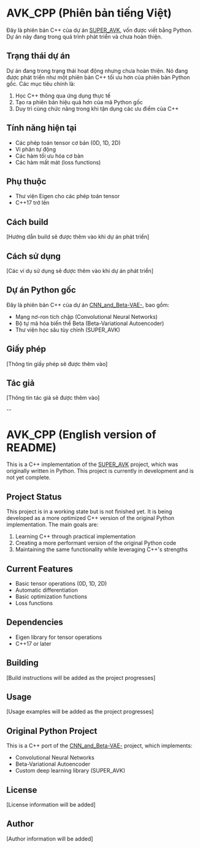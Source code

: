 # AVK_CPP (Phiên bản tiếng Việt)

Đây là phiên bản C++ của dự án [SUPER_AVK](https://github.com/zombieTDV/CNN_and_Beta-VAE-), vốn được viết bằng Python. Dự án này đang trong quá trình phát triển và chưa hoàn thiện.

## Trạng thái dự án

Dự án đang trong trạng thái hoạt động nhưng chưa hoàn thiện. Nó đang được phát triển như một phiên bản C++ tối ưu hơn của phiên bản Python gốc. Các mục tiêu chính là:

1. Học C++ thông qua ứng dụng thực tế
2. Tạo ra phiên bản hiệu quả hơn của mã Python gốc
3. Duy trì cùng chức năng trong khi tận dụng các ưu điểm của C++

## Tính năng hiện tại

- Các phép toán tensor cơ bản (0D, 1D, 2D)
- Vi phân tự động
- Các hàm tối ưu hóa cơ bản
- Các hàm mất mát (loss functions)

## Phụ thuộc

- Thư viện Eigen cho các phép toán tensor
- C++17 trở lên

## Cách build

[Hướng dẫn build sẽ được thêm vào khi dự án phát triển]

## Cách sử dụng

[Các ví dụ sử dụng sẽ được thêm vào khi dự án phát triển]

## Dự án Python gốc

Đây là phiên bản C++ của dự án [CNN_and_Beta-VAE-](https://github.com/zombieTDV/CNN_and_Beta-VAE-), bao gồm:
- Mạng nơ-ron tích chập (Convolutional Neural Networks)
- Bộ tự mã hóa biến thể Beta (Beta-Variational Autoencoder)
- Thư viện học sâu tùy chỉnh (SUPER_AVK)

## Giấy phép

[Thông tin giấy phép sẽ được thêm vào]

## Tác giả

[Thông tin tác giả sẽ được thêm vào]

--

# AVK_CPP (English version of README)

This is a C++ implementation of the [SUPER_AVK](https://github.com/zombieTDV/CNN_and_Beta-VAE-) project, which was originally written in Python. This project is currently in development and is not yet complete.

## Project Status

This project is in a working state but is not finished yet. It is being developed as a more optimized C++ version of the original Python implementation. The main goals are:

1. Learning C++ through practical implementation
2. Creating a more performant version of the original Python code
3. Maintaining the same functionality while leveraging C++'s strengths

## Current Features

- Basic tensor operations (0D, 1D, 2D)
- Automatic differentiation
- Basic optimization functions
- Loss functions

## Dependencies

- Eigen library for tensor operations
- C++17 or later

## Building

[Build instructions will be added as the project progresses]

## Usage

[Usage examples will be added as the project progresses]

## Original Python Project

This is a C++ port of the [CNN_and_Beta-VAE-](https://github.com/zombieTDV/CNN_and_Beta-VAE-) project, which implements:
- Convolutional Neural Networks
- Beta-Variational Autoencoder
- Custom deep learning library (SUPER_AVK)

## License

[License information will be added]

## Author

[Author information will be added]
